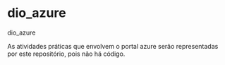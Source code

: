 # dio_azure
dio_azure


As atividades práticas que envolvem o portal azure serão representadas por este repositório, pois não há código.

